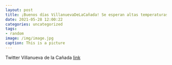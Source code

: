 ```yaml
---
layout: post
title: ¡Buenos días VillanuevaDeLaCañada! Se esperan altas temperaturas este FinDeSemana. El Ayuntamiento cuenta con un Plan de Preve...
date: 2021-05-28 12:00:22
categories: uncategorized
tags:
- random
image: /img/image.jpg
caption: This is a picture
---
```

Twitter Villanueva de la Cañada [link](https://twitter.com/AytoVDLCanada/status/1398192206536654850)
